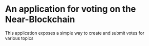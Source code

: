 # An application for voting on the Near-Blockchain
This application exposes a simple way to create and submit votes for various topics